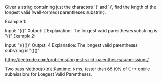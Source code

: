 Given a string containing just the characters '(' and ')', find the length of the longest valid (well-formed) parentheses substring.

Example 1:

Input: "(()"
Output: 2
Explanation: The longest valid parentheses substring is "()"
Example 2:

Input: ")()())"
Output: 4
Explanation: The longest valid parentheses substring is "()()"

https://leetcode.com/problems/longest-valid-parentheses/submissions/

Two pass Method(O(n)):Runtime: 8 ms, faster than 65.19% of C++ online submissions for Longest Valid Parentheses.
